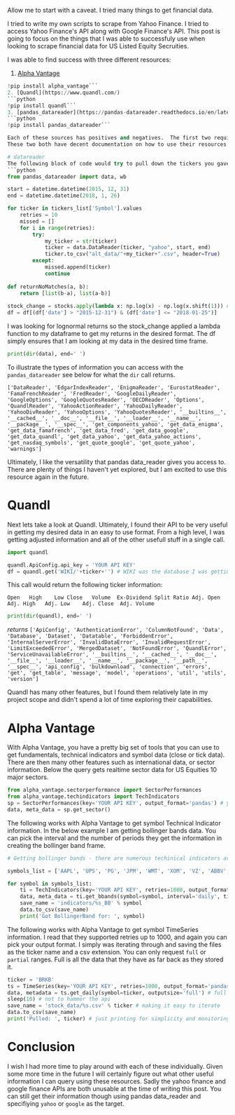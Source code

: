 Allow me to start with a caveat.  I tried many things to get financial data.

I tried to write my own scripts to scrape from Yahoo Finance.  I tried to access Yahoo Finance's API along with Google Finance's API.  This post is going to focus on the things that I was able to successfuly use when looking to scrape financial data for US Listed Equity Secruities.

I was able to find success with three different resources:
1. [Alpha Vantage](https://www.alphavantage.co/)
```python
!pip install alpha_vantage```
2. [Quandl](https://www.quandl.com/)
```python
!pip install quandl```
3. [pandas_datareader](https://pandas-datareader.readthedocs.io/en/latest/)
```python
!pip install pandas_datareader```

Each of these sources has positives and negatives.  The first two require you to set up an account to get a free API Key.
These two both have decent documentation on how to use their resources.  Problematically, some of the data you are looking for will be accessible with your free API key, while other data is pay to access.  Depending on your individual needs, this may do.  I was specifically looking for adjusted close data on US Equity Securities.  All of these sources allowed me to get that in some kind of format.

# datareader
The following block of code would try to pull down the tickers you gave it (I was using a dataframe with a Symbol column).  It would get the specified date range, returning it and saving it to a new csv file in your specified path.  It was also keeping track of a list of symbols that I missed on the initial attempt.  I was then comparing two lists to get what information I missed and submit a new request.  I used the command line with `ls` to pipe out the files I had created and run my returnNoMatchese function.
```python
from pandas_datareader import data, wb

start = datetime.datetime(2015, 12, 31)
end = datetime.datetime(2018, 1, 26)

for ticker in tickers_list['Symbol'].values
    retries = 10
    missed = []
    for i in range(retries):
        try:
            my_ticker = str(ticker)
            ticker = data.DataReader(ticker, "yahoo", start, end)
            ticker.to_csv("alt_data/"+my_ticker+".csv", header=True)
        except:
            missed.append(ticker)
            continue
            
def returnNoMatches(a, b):
    return [list(b-a), list(a-b)]
    
stock_change = stocks.apply(lambda x: np.log(x) - np.log(x.shift(1))) # shift moves dates back by 1.
df = df[(df['date'] > "2015-12-31") & (df['date'] <= "2018-01-25")]
```
 I was looking for lognormal returns so the stock_change applied a lambda function to my dataframe to get my returns in the desired format.  The df simply ensures that I am looking at my data in the desired time frame.
```python
print(dir(data), end=' ')
```
To illustrate the types of information you can access with the `pandas_datareader` see below for what the `dir` call returns.

`['DataReader', 'EdgarIndexReader', 'EnigmaReader', 'EurostatReader', 'FamaFrenchReader', 'FredReader', 'GoogleDailyReader', 'GoogleOptions', 'GoogleQuotesReader', 'OECDReader', 'Options', 'QuandlReader', 'YahooActionReader', 'YahooDailyReader', 'YahooDivReader', 'YahooOptions', 'YahooQuotesReader', '__builtins__', '__cached__', '__doc__', '__file__', '__loader__', '__name__', '__package__', '__spec__', 'get_components_yahoo', 'get_data_enigma', 'get_data_famafrench', 'get_data_fred', 'get_data_google', 'get_data_quandl', 'get_data_yahoo', 'get_data_yahoo_actions', 'get_nasdaq_symbols', 'get_quote_google', 'get_quote_yahoo', 'warnings'] `

Ultimately, I like the versatility that pandas data_reader gives you access to.  There are plenty of things I haven't yet explored, but I am excited to use this resource again in the future.

# Quandl
Next lets take a look at Quandl.  Ultimately, I found their API to be very useful in getting my desired data in an easy to use format.  From a high level, I was getting adjusted information and all of the other usefull stuff in a single call.

```python 
import quandl

quandl.ApiConfig.api_key = 'YOUR API KEY'
df = quandl.get('WIKI/'+ticker+'') # WIKI was the database I was getting my information from
```
This call would return the following ticker information:

`Open	High	Low	Close	Volume	Ex-Dividend	Split Ratio	Adj. Open	Adj. High	Adj. Low	Adj. Close	Adj. Volume`

```python 
print(dir(quandl), end=' ')
```
*returns* 
`['ApiConfig', 'AuthenticationError', 'ColumnNotFound', 'Data', 'Database', 'Dataset', 'Datatable', 'ForbiddenError', 'InternalServerError', 'InvalidDataError', 'InvalidRequestError', 'LimitExceededError', 'MergedDataset', 'NotFoundError', 'QuandlError', 'ServiceUnavailableError', '__builtins__', '__cached__', '__doc__', '__file__', '__loader__', '__name__', '__package__', '__path__', '__spec__', 'api_config', 'bulkdownload', 'connection', 'errors', 'get', 'get_table', 'message', 'model', 'operations', 'util', 'utils', 'version'] `

Quandl has many other features, but I found them relatively late in my project scope and didn't spend a lot of time exploring their capabilities.

# Alpha Vantage
With Alpha Vantage, you have a pretty big set of tools that you can use to get fundamentals, technical indicators and symbol data (close or tick data).   There are then many other features such as international data, or sector information.  Below the query gets realtime sector data for US Equities 10 major sectors.

```python 
from alpha_vantage.sectorperformance import SectorPerformances
from alpha_vantage.techindicators import TechIndicators
sp = SectorPerformances(key='YOUR API KEY', output_format='pandas') # you can pick JSON, CSV or pandas
data, meta_data = sp.get_sector()
```
The following works with Alpha Vantage to get symbol Technical Indicator information.  In the below example I am getting bollinger bands data.  You can pick the interval and the number of periods they get the information in creating the bollinger band frame.  

```python
# Getting bollinger bands - there are numerous techinical indicators available

symbols_list = ['AAPL', 'UPS', 'PG', 'JPM', 'WMT', 'XOM', 'VZ', 'ABBV', 'NEE', 'SLB', 'SPY']

for symbol in symbols_list:
    ti = TechIndicators(key='YOUR API KEY', retries=1000, output_format='pandas')
    data, meta_data = ti.get_bbands(symbol=symbol, interval='daily', time_period=500, series_type='close')
    save_name = 'indicators/%s_BB' % symbol
    data.to_csv(save_name)
    print('Got BollingerBand for: ', symbol)
```

The following works with Alpha Vantage to get symbol TimeSeries information.  I read that they supported retries up to 1000, and again you can pick your output format.  I simply was iterating through and saving the files as the ticker name and a csv extension.  You can only request `full` or `partial` ranges.  Full is all the data that they have as far back as they stored it.

```python
ticker = 'BRKB'
ts = TimeSeries(key='YOUR API KEY', retries=1000, output_format='pandas')
data, metadata = ts.get_daily(symbol=ticker, outputsize='full') # full or partial
sleep(10) # not to hammer the api
save_name = 'stock_data/%s.csv' % ticker # making it easy to iterate
data.to_csv(save_name)
print('Pulled: ', ticker) # just printing for simplicity and monitoring
```

# Conclusion
I wish I had more time to play around with each of these individually.  Given some more time in the future I will certainly figure out what other useful information I can query using these resources.  Sadly the yahoo finance and google finance APIs are both unusable at the time of writing this post.  You can still get their information though using pandas data_reader and specifiying `yahoo` or `google` as the target.
